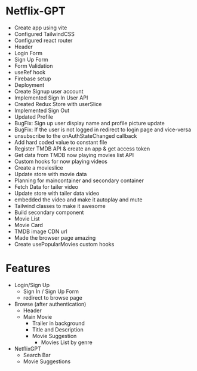 # Netflix-GPT

- Create app using vite
- Configured TailwindCSS
- Configured react router
- Header
- Login Form
- Sign Up Form
- Form Validation
- useRef hook
- Firebase setup
- Deployment
- Create Signup user account
- Implemented Sign In User API
- Created Redux Store with userSlice
- Implemented Sign Out
- Updated Profile
- BugFix: Sign up user display name and profile picture update
- BugFix: If the user is not logged in redirect to login page and vice-versa
- unsubscribe to the onAuthStateChanged callback
- Add hard coded value to constant file
- Register TMDB API & create an app & get access token
- Get data from TMDB now playing movies list API
- Custom hooks for now playing videos
- Create a movieslice
- Update store with movie data 
- Planning for maincontainer and secondary container
- Fetch Data for tailer video
- Update store with tailer data video
- embedded the video and make it autoplay and mute
- Tailwind classes to make it awesome 
- Build secondary component
- Movie List
- Movie Card
- TMDB image CDN url
- Made the browser page amazing
- Create usePopularMovies custom hooks

# Features

- Login/Sign Up
  - Sign In / Sign Up Form
  - redirect to browse page
- Browse (after authentication)
  - Header
  - Main Movie
    - Trailer in background
    - Title and Description
    - Movie Suggestion
      - Movies List by genre
- NetflixGPT
  - Search Bar
  - Movie Suggestions
